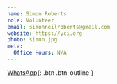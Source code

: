 ```yaml
---
name: Simon Roberts
role: Volunteer
email: simonneilroberts@gmail.com
website: https://yci.org
photo: simon.jpg
meta:
  Office Hours: N/A
---
```


[WhatsApp](https://wa.me/255719470492){: .btn .btn-outline }
